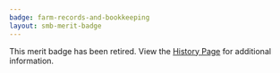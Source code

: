 ```yaml
---
badge: farm-records-and-bookkeeping
layout: smb-merit-badge
---
```


This merit badge has been retired. View the [History Page](history/) for additional information.
